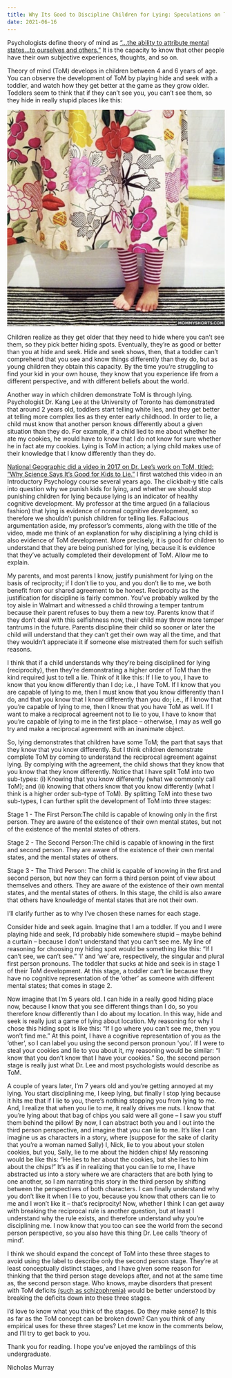 ```yaml
---
title: Why Its Good to Discipline Children for Lying: Speculations on Theory of Mind
date: 2021-06-16
---
```

Psychologists define theory of mind as [“...the ability to attribute mental states…to ourselves and others.”](https://www.simplypsychology.org/theory-of-mind.html) It is the capacity to know that other people have their own subjective experiences, thoughts, and so on.

Theory of mind (ToM) develops in children between 4 and 6 years of age. You can observe the development of ToM by playing hide and seek with a toddler, and watch how they get better at the game as they grow older. Toddlers seem to think that if they can’t see you, you can’t see them, so they hide in really stupid places like this:

[![screen render text](blog_image.jpg "Image Credit: Mommy Shorts")](https://www.mommyshorts.com/2015/04/37-photos-that-prove-little-kids-suck-at-hide-and-seek.html)

Children realize as they get older that they need to hide where you can’t see them, so they pick better hiding spots. Eventually, they’re as good or better than you at hide and seek. Hide and seek shows, then, that a toddler can’t comprehend that you see and know things differently than they do, but as young children they obtain this capacity. By the time you’re struggling to find your kid in your own house, they know that you experience life from a different perspective, and with different beliefs about the world.

Another way in which children demonstrate ToM is through lying. Psychologist Dr. Kang Lee at the University of Toronto has demonstrated that around 2 years old, toddlers start telling white lies, and they get better at telling more complex lies as they enter early childhood. In order to lie, a child must know that another person knows differently about a given situation than they do. For example, if a child lied to me about whether he ate my cookies, he would have to know that I do not know for sure whether he in fact ate my cookies. Lying is ToM in action; a lying child makes use of their knowledge that I know differently than they do.

[National Geographic did a video in 2017 on Dr. Lee’s work on ToM, titled: “Why Science Says It’s Good for Kids to Lie.”](https://www.youtube.com/watch?v=qX_zsnCbWd4) I first watched this video in an Introductory Psychology course several years ago. The clickbait-y title calls into question why we punish kids for lying, and whether we should stop punishing children for lying because lying is an indicator of healthy cognitive development. My professor at the time argued (in a fallacious fashion) that lying is evidence of normal cognitive development, so therefore we shouldn’t punish children for telling lies. Fallacious argumentation aside, my professor’s comments, along with the title of the video, made me think of an explanation for why disciplining a lying child is also evidence of ToM development. More precisely, it is good for children to understand that they are being punished for lying, because it is evidence that they’ve actually completed their development of ToM. Allow me to explain.

My parents, and most parents I know, justify punishment for lying on the basis of reciprocity; if I don’t lie to you, and you don’t lie to me, we both benefit from our shared agreement to be honest. Reciprocity as the justification for discipline is fairly common. You’ve probably walked by the toy aisle in Walmart and witnessed a child throwing a temper tantrum because their parent refuses to buy them a new toy. Parents know that if they don’t deal with this selfishness now, their child may throw more temper tantrums in the future. Parents discipline their child so sooner or later the child will understand that they can’t get their own way all the time, and that they wouldn’t appreciate it if someone else mistreated them for such selfish reasons.

I think that if a child understands why they’re being disciplined for lying (reciprocity), then they’re demonstrating a higher order of ToM than the kind required just to tell a lie. Think of it like this: If I lie to you, I have to know that you know differently than I do; i.e., I have ToM. If I know that you are capable of lying to me, then I must know that you know differently than I do, and that you know that I know differently than you do; i.e., if I know that you’re capable of lying to me, then I know that you have ToM as well. If I want to make a reciprocal agreement not to lie to you, I have to know that you’re capable of lying to me in the first place – otherwise, I may as well go try and make a reciprocal agreement with an inanimate object.

So, lying demonstrates that children have some ToM; the part that says that they know that you know differently. But I think children demonstrate complete ToM by coming to understand the reciprocal agreement against lying. By complying with the agreement, the child shows that they know that you know that they know differently. Notice that I have split ToM into two sub-types: (i) Knowing that you know differently (what we commonly call ToM); and (ii) knowing that others know that you know differently (what I think is a higher order sub-type of ToM). By splitting ToM into these two sub-types, I can further split the development of ToM into three stages:

Stage 1 - The First Person:The child is capable of knowing only in the first person. They are aware of the existence of their own mental states, but not of the existence of the mental states of others.

Stage 2 - The Second Person:The child is capable of knowing in the first and second person. They are aware of the existence of their own mental states, and the mental states of others.

Stage 3 - The Third Person: The child is capable of knowing in the first and second person, but now they can form a third person point of view about themselves and others. They are aware of the existence of their own mental states, and the mental states of others. In this stage, the child is also aware that others have knowledge of mental states that are not their own.

I’ll clarify further as to why I’ve chosen these names for each stage.

Consider hide and seek again. Imagine that I am a toddler. If you and I were playing hide and seek, I’d probably hide somewhere stupid – maybe behind a curtain – because I don’t understand that you can’t see me. My line of reasoning for choosing my hiding spot would be something like this: “If I can’t see, we can’t see.” ‘I’ and ‘we’ are, respectively, the singular and plural first person pronouns. The toddler that sucks at hide and seek is in stage 1 of their ToM development. At this stage, a toddler can’t lie because they have no cognitive representation of the ‘other’ as someone with different mental states; that comes in stage 2.

Now imagine that I’m 5 years old. I can hide in a really good hiding place now, because I know that you see different things than I do, so you therefore know differently than I do about my location. In this way, hide and seek is really just a game of lying about location. My reasoning for why I chose this hiding spot is like this: “If I go where you can’t see me, then you won’t find me.” At this point, I have a cognitive representation of you as the ‘other’, so I can label you using the second person pronoun 'you’. If I were to steal your cookies and lie to you about it, my reasoning would be similar: “I know that you don’t know that I have your cookies.” So, the second person stage is really just what Dr. Lee and most psychologists would describe as ToM.

A couple of years later, I’m 7 years old and you’re getting annoyed at my lying. You start disciplining me, I keep lying, but finally I stop lying because it hits me that if I lie to you, there’s nothing stopping you from lying to me. And, I realize that when you lie to me, it really drives me nuts. I know that you’re lying about that bag of chips you said were all gone – I saw you stuff them behind the pillow! By now, I can abstract both you and I out into the third person perspective, and imagine that you can lie to me. It’s like I can imagine us as characters in a story, where (suppose for the sake of clarity that you’re a woman named Sally) I, Nick, lie to you about your stolen cookies, but you, Sally, lie to me about the hidden chips! My reasoning would be like this: “He lies to her about the cookies, but she lies to him about the chips!” It’s as if in realizing that you can lie to me, I have abstracted us into a story where we are characters that are both lying to one another, so I am narrating this story in the third person by shifting between the perspectives of both characters. I can finally understand why you don’t like it when I lie to you, because you know that others can lie to me and I won’t like it – that’s reciprocity! Now, whether I think I can get away with breaking the reciprocal rule is another question, but at least I understand why the rule exists, and therefore understand why you’re disciplining me. I now know that you too can see the world from the second person perspective, so you also have this thing Dr. Lee calls ‘theory of mind’.

I think we should expand the concept of ToM into these three stages to avoid using the label to describe only the second person stage. They’re at least conceptually distinct stages, and I have given some reason for thinking that the third person stage develops after, and not at the same time as, the second person stage. Who knows, maybe disorders that present with ToM deficits [(such as schizophrenia)](https://pubmed.ncbi.nlm.nih.gov/24319117/) would be better understood by breaking the deficits down into these three stages. 

I’d love to know what you think of the stages. Do they make sense? Is this as far as the ToM concept can be broken down? Can you think of any empirical uses for these three stages? Let me know in the comments below, and I’ll try to get back to you.

Thank you for reading. I hope you’ve enjoyed the ramblings of this undergraduate.

Nicholas Murray